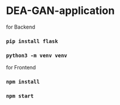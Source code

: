 # DEA-GAN-application

for Backend

### `pip install flask`
### `python3 -m venv venv`

for Frontend

### `npm install`
### `npm start`
